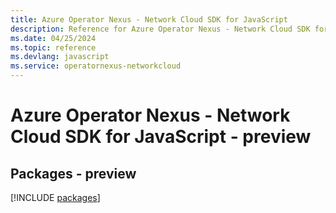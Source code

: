 ```yaml
---
title: Azure Operator Nexus - Network Cloud SDK for JavaScript
description: Reference for Azure Operator Nexus - Network Cloud SDK for JavaScript
ms.date: 04/25/2024
ms.topic: reference
ms.devlang: javascript
ms.service: operatornexus-networkcloud
---
```

# Azure Operator Nexus - Network Cloud SDK for JavaScript - preview
## Packages - preview
[!INCLUDE [packages](operator-nexus---network-cloud-index.md)]